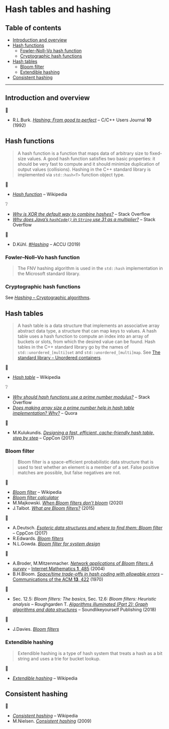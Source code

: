 # Hash tables and hashing <!-- omit in toc -->

## Table of contents <!-- omit in toc -->

- [Introduction and overview](#introduction-and-overview)
- [Hash functions](#hash-functions)
	- [Fowler–Noll–Vo hash function](#fowlernollvo-hash-function)
	- [Cryptographic hash functions](#cryptographic-hash-functions)
- [Hash tables](#hash-tables)
	- [Bloom filter](#bloom-filter)
	- [Extendible hashing](#extendible-hashing)
- [Consistent hashing](#consistent-hashing)

---

## Introduction and overview

:link:

- R.L.Burk. [*Hashing: From good to perfect*](https://eugnsp.github.io/CUJ/10.02/burk/burk.html) – C/C++ Users Journal **10** (1992)

## Hash functions

> A hash function is a function that maps data of arbitrary size to fixed-size values. A good hash function satisfies two basic properties: it should be very fast to compute and it should minimize duplication of output values (collisions). Hashing in the C++ standard library is implemented via `std::hash<T>` function object type.

:link:

- [*Hash function*](https://en.wikipedia.org/wiki/Hash_function) – Wikipedia

:grey_question:

- [*Why is XOR the default way to combine hashes?*](https://stackoverflow.com/q/5889238) – Stack Overflow
- [*Why does Java’s `hashCode()` in `String` use 31 as a multiplier?*](https://stackoverflow.com/q/299304) – Stack Overflow

:movie_camera:

- D.K&uuml;hl. [*#Hashing*](https://www.youtube.com/watch?v=CJsQSIp7-Ig) – ACCU (2019)

### Fowler–Noll–Vo hash function

> The FNV hashing algorithm is used in the `std::hash` implementation in the Microsoft standard library.

### Cryptographic hash functions

See [*Hashing* – Cryptographic algorithms](cryptographic.md#hashing).

## Hash tables

> A hash table is a data structure that implements an associative array abstract data type, a structure that can map keys to values. A hash table uses a hash function to compute an index into an array of buckets or slots, from which the desired value can be found. Hash tables in the C++ standard library go by the names of `std::unordered_[multi]set` and `std::unordered_[multi]map`. See [The standard library – Unordered containers](../cpp/std_library.md#unordered-containers).

:link:

- [*Hash table*](https://en.wikipedia.org/wiki/Hash_table) – Wikipedia

:grey_question:

- [*Why should hash functions use a prime number modulus?*](https://stackoverflow.com/q/1145217) – Stack Overflow
- [*Does making array size a prime number help in hash table implementation? Why?*](https://www.quora.com/Does-making-array-size-a-prime-number-help-in-hash-table-implementation-Why) – Quora

:movie_camera:

- M.Kulukundis. [*Designing a fast, efficient, cache-friendly hash table, step by step*](https://www.youtube.com/watch?v=CJsQSIp7-Ig) – CppCon (2017)

### Bloom filter

> Bloom filter is a space-efficient probabilistic data structure that is used to test whether an element is a member of a set. False positive matches are possible, but false negatives are not.

:link:

- [*Bloom filter*](https://en.wikipedia.org/wiki/Bloom_filter) – Wikipedia
- [*Bloom filter calculator*](https://hur.st/bloomfilter/)
- M.Majkowski. [*When Bloom filters don’t bloom*](https://blog.cloudflare.com/when-bloom-filters-dont-bloom/) (2020)
- J.Talbot. [*What are Bloom filters?*](https://blog.medium.com/what-are-bloom-filters-1ec2a50c68ff) (2015)

:movie_camera:

- A.Deutsch. [*Esoteric data structures and where to find them: Bloom filter*](https://www.youtube.com/watch?v=-8UZhDjgeZU&t=603) – CppCon (2017)
- R.Edwards. [*Bloom filters*](https://www.youtube.com/watch?v=heEDL9usFgs)
- N.L.Gowda. [*Bloom filter for system design*](https://www.youtube.com/watch?v=Bay3X9PAX5k)

:page_facing_up:

- A.Broder, M.Mitzenmacher. [*Network applications of Bloom filters: A survey*](https://www.cs.princeton.edu/courses/archive/spring05/cos598E/bib/broder-survey.pdf) – [Internet Mathematics **1**, 485](https://doi.org/10.1080/15427951.2004.10129096) (2004)
- B.H.Bloom. [*Space/time trade-offs in hash coding with allowable errors*](https://www.cs.princeton.edu/courses/archive/spring05/cos598E/bib/p422-bloom.pdf) – [Communications of the ACM **13**, 422](https://doi.org/10.1145/362686.362692) (1970)

:book:

- Sec. 12.5: *Bloom filters: The basics*, Sec. 12.6: *Bloom filters: Heuristic analysis* – Roughgarden T. [*Algorithms illuminated (Part 2): Graph algorithms and data structures*](http://timroughgarden.org/books.html) – Soundlikeyourself Publishing (2018)

:dizzy:

- J.Davies. [*Bloom filters*](https://www.jasondavies.com/bloomfilter/)

### Extendible hashing

> Extendible hashing is a type of hash system that treats a hash as a bit string and uses a trie for bucket lookup.

:link:

- [*Extendible hashing*](https://en.wikipedia.org/wiki/Extendible_hashing) – Wikipedia


## Consistent hashing

:link:

- [*Consistent hashing*](https://en.wikipedia.org/wiki/Consistent_hashing) – Wikipedia
- M.Nielsen. [*Consistent hashing*](http://michaelnielsen.org/blog/consistent-hashing/) (2009)

<!--

https://cs.uwaterloo.ca/research/tr/1986/CS-86-14.pdf
http://codecapsule.com/2013/11/11/robin-hood-hashing/
https://arxiv.org/pdf/1809.04339.pdf

-->

